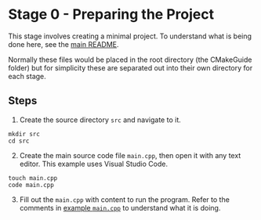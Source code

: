 # Stage 0 - Preparing the Project

This stage involves creating a minimal project. To understand what is being done here, see the [main README](../README.md).

Normally these files would be placed in the root directory (the CMakeGuide folder) but for simplicity these are separated out into their own directory for each stage.

## Steps

1. Create the source directory `src` and navigate to it.

```
mkdir src
cd src
```

2. Create the main source code file `main.cpp`, then open it with any text editor. This example uses Visual Studio Code.

```
touch main.cpp
code main.cpp
```

3. Fill out the `main.cpp` with content to run the program.
Refer to the comments in [example `main.cpp`](./src/main.cpp) to understand what it is doing.
